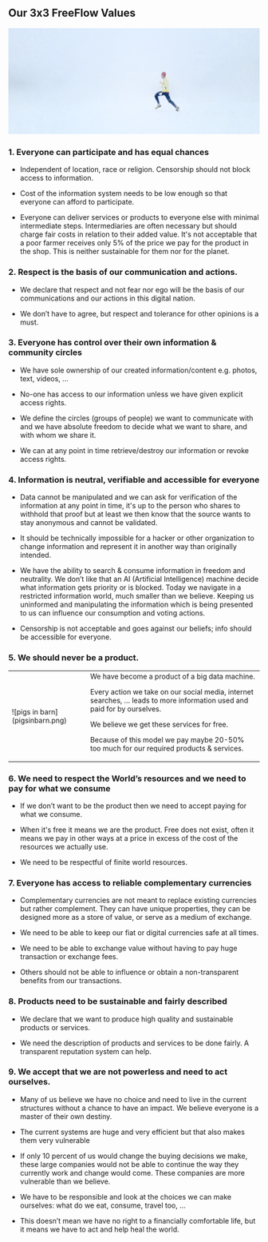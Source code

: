 ## Our 3x3 FreeFlow Values

![FreeFlow Values](run.png)

### 1. Everyone can participate and has equal chances

* Independent of location, race or religion. Censorship should not block access to information.

* Cost of the information system needs to be low enough so that everyone can afford to participate. 

* Everyone can deliver services or products to everyone else with minimal intermediate steps. Intermediaries are often necessary but should charge fair costs in relation to their added value. 
It's not acceptable that a poor farmer receives only 5% of the price we pay for the product in the shop. This is neither sustainable for them nor for the planet.

### 2. Respect is the basis of our communication and actions.

* We declare that respect and not fear nor ego will be the basis of our communications and our actions in this digital nation. 

* We don’t have to agree, but respect and tolerance for other opinions is a must. 

### 3. Everyone has control over their own information & community circles

* We have sole ownership of our created information/content e.g. photos, text, videos, … 

* No-one has access to our information unless we have given explicit access rights. 

* We define the circles (groups of people) we want to communicate with and we have absolute freedom to decide what we want to share, and with whom we share it. 

* We can at any point in time retrieve/destroy our information or revoke access rights.

### 4. Information is neutral, verifiable and accessible for everyone

* Data cannot be manipulated and we can ask for verification of the information at any point in time, it's up to the person who shares to withhold that  proof but at least we then know that the source wants to stay anonymous and cannot be validated. 

* It should be technically impossible for a hacker or other organization to change information and represent it in another way than originally intended.

* We have the ability to search & consume information in  freedom and neutrality.
We don’t like that an AI (Artificial Intelligence) machine decide what information gets priority or is blocked. Today we navigate in a restricted information world, much smaller than we believe. Keeping us uninformed and manipulating the information which is being presented to us can influence our consumption and voting actions.

* Censorship is not acceptable and goes against our beliefs; info should be accessible for everyone.

### 5. We should never be a product.

<table>
  <tr>
    <td> ![pigs in barn](pigsinbarn.png) </td>
    <td>We have become a product of a big data machine.

Every action we take on our social media, internet searches, … leads to more information used and paid for by ourselves.

We believe we get these services for free. 

Because of this model we pay maybe 20-50% too much for our required products & services.
</td>
  </tr>
</table>


### 6. We need to respect the World’s resources and we need to pay for what we consume

* If we don’t want to be the product then we need to accept paying for what we consume.

* When it's free it means we are the product. Free does not exist, often it means we pay in other ways at a price in excess of  the cost of the resources we actually use.

* We need to be respectful of finite world resources.

### 7. Everyone has access to reliable complementary currencies 

* Complementary currencies are not meant to replace existing currencies but rather complement. They can have unique properties, they can be designed more as a store of value, or serve as a medium of exchange.

* We need to be able to keep our fiat or digital currencies safe at all times.

* We need to be able to exchange value without having to pay huge transaction or exchange fees.

* Others should not be able to influence or obtain a non-transparent benefits from our transactions.

### 8. Products need to be sustainable and fairly described

* We declare that we want to produce high quality and sustainable products or services.

* We need the description of products and services to be done fairly. A transparent reputation system can help.

### 9. We accept that we are not powerless and need to act ourselves.

* Many of us believe we have no choice and need to live in the current structures without a chance to have an impact. We believe everyone is a master of their own destiny.

* The current systems are huge and very efficient but that also makes them very vulnerable

* If only 10 percent of us would change the buying decisions we make, these large companies would not be able to continue the way  they currently work and change would come. These companies are more vulnerable than we believe.

* We have to be responsible and look at the choices we can make ourselves: what do we eat, consume, travel too, …

* This doesn’t mean we have no right to a financially comfortable life, but it means we have to act and help heal the world.
